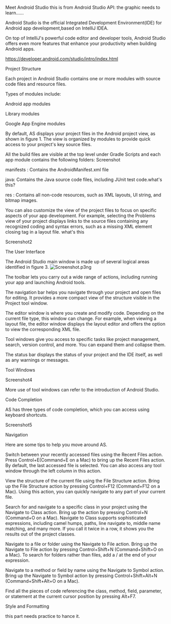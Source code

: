 Meet Android Studio
this is from Android Studio API:
the graphic needs to learn......

Android Studio is the official Integrated Development Environment(IDE) for Android app development,based on IntelliJ IDEA.

On top of IntelliJ's powerful code editor and developer tools, 
Android Studio offers even more features that enhance your productivity when building Android apps.

https://developer.android.com/studio/intro/index.html

Project Structure

Each project in Android Studio contains one or more modules with source code files and resource files.

Types of modules include:

Android app modules

Library modules

Google App Engine modules

By default, AS displays your project files in the Android project view, as shown in figure 1.
The view is organized by modules to provide quick access to your project's key source files.

All the build files are visible at the top level under Gradle Scripts and each app module contains the following folders: Screenshot

manifests : Contains the AndroidManifest.xml file

java: Contains the Java source code files, including JUnit test code.what's this?

res : Contains all non-code resources, such as XML layouts, UI string, and bitmap images.

You can also customize the view of the project files to focus on specific aspects of your app development.
For example, selecting the Problems view of your project displays links to the source files
containing any recognized coding and syntax errors, such as a missing XML element closing tag in a layout file. what's this

Screenshot2


The User Interface

 The Android Studio main window is made up of several logical areas identified in figure 3.
 ![Screenshot.p3ng](picture\pic-160811\Screenshot.p3ng.png)

The toolbar lets you carry out a wide range of actions, including running your app and launching Android tools.

The navigation bar helps you navigate through your project and open files for editing.
It provides a more compact view of the structure visible in the Project tool window.

The editor window is where you create and modify code. Depending on the current file type, this window can change.
For example, when viewing a layout file, the editor window displays the layout editor and offers the option to view the corresponding XML file.

Tool windows give you access to specific tasks like project management, search, version control, and more.
You can expand them and collapse them.

The status bar displays the status of your project and the IDE itself, as well as any warnings or messages.

Tool Windows

 Screenshot4

More use of tool windows can refer to the introduction of Android Studio.

Code Completion

AS has three types of code completion, which you can access using keyboard shortcuts.

 Screenshot5


Navigation

Here are some tips to help you move around AS.

Switch between your recently accessed files using the Recent Files action. Press Control+E(Command+E on a Mac) to bring up the Recent Files action. 
By default, the last accessed file is selected. You can also access any tool window through the left column in this action.

View the structure of the current file using the File Structure action. Bring up the File Structure action by pressing Control+F12 (Command+F12 on a Mac).
Using this action, you can quickly navigate to any part of your current file.

Search for and navigate to a specific class in your project using the Navigate to Class action.
Bring up the action by pressing Control+N (Command+O on a Mac). Navigate to Class supports sophisticated expressions, including camel humps, paths, line navigate to, middle name matching, and many more.
If you call it twice in a row, it shows you the results out of the project classes.

Navigate to a file or folder using the Navigate to File action. Bring up the Navigate to File action by pressing Control+Shift+N (Command+Shift+O on a Mac).
To search for folders rather than files, add a / at the end of your expression.

Navigate to a method or field by name using the Navigate to Symbol action.
Bring up the Navigate to Symbol action by pressing Control+Shift+Alt+N (Command+Shift+Alt+O on a Mac).

Find all the pieces of code referencing the class, method, field, parameter, or statement at the current cursor position by pressing Alt+F7.

Style and Formatting

this part needs practice to hance it.
